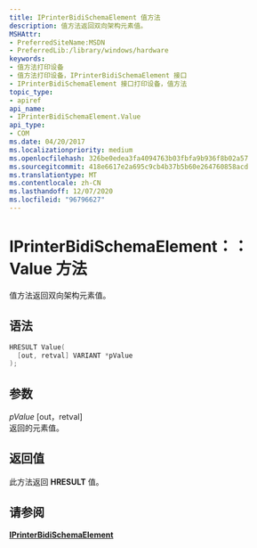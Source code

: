 ```yaml
---
title: IPrinterBidiSchemaElement 值方法
description: 值方法返回双向架构元素值。
MSHAttr:
- PreferredSiteName:MSDN
- PreferredLib:/library/windows/hardware
keywords:
- 值方法打印设备
- 值方法打印设备，IPrinterBidiSchemaElement 接口
- IPrinterBidiSchemaElement 接口打印设备，值方法
topic_type:
- apiref
api_name:
- IPrinterBidiSchemaElement.Value
api_type:
- COM
ms.date: 04/20/2017
ms.localizationpriority: medium
ms.openlocfilehash: 326be0edea3fa4094763b03fbfa9b936f8b02a57
ms.sourcegitcommit: 418e6617e2a695c9cb4b37b5b60e264760858acd
ms.translationtype: MT
ms.contentlocale: zh-CN
ms.lasthandoff: 12/07/2020
ms.locfileid: "96796627"
---
```

# <a name="iprinterbidischemaelementvalue-method"></a>IPrinterBidiSchemaElement：： Value 方法

值方法返回双向架构元素值。

<a name="syntax"></a>语法
------

```cpp
HRESULT Value(
  [out, retval] VARIANT *pValue
);
```

<a name="parameters"></a>参数
----------

*pValue* \[out，retval\]  
返回的元素值。

<a name="return-value"></a>返回值
------------

此方法返回 **HRESULT** 值。

## <a name="see-also"></a>请参阅

[**IPrinterBidiSchemaElement**](iprinterbidischemaelement-interface.md)
